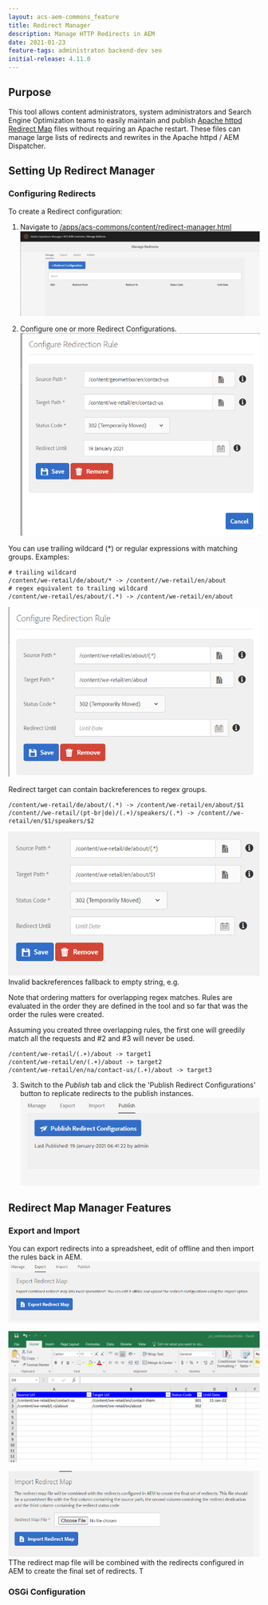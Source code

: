 ```yaml
---
layout: acs-aem-commons_feature
title: Redirect Manager
description: Manage HTTP Redirects in AEM
date: 2021-01-23
feature-tags: administraton backend-dev seo
initial-release: 4.11.0
---
```


## Purpose

This tool allows content administrators, system administrators and Search Engine Optimization teams to easily maintain and publish [Apache httpd Redirect Map](https://httpd.apache.org/docs/2.4/rewrite/rewritemap.html) files without requiring an Apache restart. These files can manage large lists of redirects and rewrites in the Apache httpd / AEM Dispatcher.

## Setting Up Redirect Manager

### Configuring Redirects

To create a Redirect configuration:

1. Navigate to [/apps/acs-commons/content/redirect-manager.html](http://localhost:4502//apps/acs-commons/content/redirect-manager.html)
![Manage Redirects](images/manage-redirects.png)

2. Configure one or more Redirect Configurations. 
    ![Create Redirect Configurations](images/create-rule.png)

You can use trailing wildcard (*) or regular expressions with matching groups.
Examples:

```
# trailing wildcard
/content/we-retail/de/about/* -> /content//we-retail/en/about
# regex equivalent to trailing wildcard
/content/we-retail/es/about/(.*) -> /content/we-retail/en/about
```
![Trailing Wildcards](images/trailing-wildcard-1.png)

Redirect target can contain backreferences to regex groups.
```
/content/we-retail/de/about/(.*) -> /content/we-retail/en/about/$1
/content//we-retail/(pt-br|de)/(.+)/speakers/(.*) -> /content//we-retail/en/$1/speakers/$2
```
![Trailing Wildcards](images/regex-backref.png)
Invalid backreferences fallback to empty string, e.g.

Note that ordering matters for overlapping regex matches.
Rules are evaluated in the order they are defined in the tool and so far that was the order the rules were created.

Assuming you created three overlapping rules, the first one will greedily match all the requests and #2 and #3 will never be used.

```
/content/we-retail/(.+)/about -> target1
/content/we-retail/en/(.+)/about -> target2
/content/we-retail/en/na/contact-us/(.+)/about -> target3
```
3. Switch to the *Publish* tab and click the 'Publish Redirect Configurations' button to replicate redirects to the publish instances.
    ![Publish Configurations](images/publish.png)




## Redirect Map Manager Features

### Export and Import

 You can export redirects into a spreadsheet, edit of offline and then import the rules back in AEM. 
 ![Export](images/export.png)

![Export](images/export-xls.png)

![Import](images/import.png)
TThe redirect map file will be combined with the redirects configured in AEM to create the final set of redirects. T

### OSGi Configuration


 
